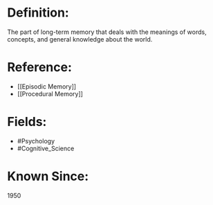 

# Definition:
The part of long-term memory that deals with the meanings of words, concepts, and general knowledge about the world.

# Reference:
- [[Episodic Memory]]
- [[Procedural Memory]]

# Fields: 
- #Psychology
- #Cognitive_Science

# Known Since:
1950

